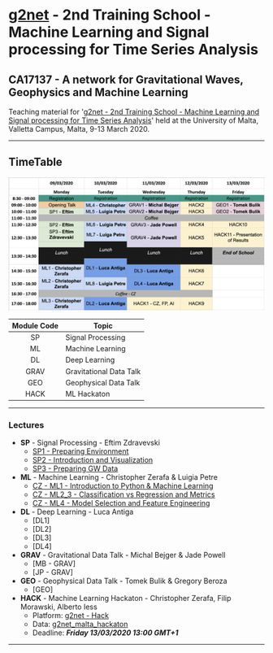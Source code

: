 # [g2net](https://www.g2net.eu/) - 2nd Training School - Machine Learning and Signal processing for Time Series Analysis
## CA17137 - A network for Gravitational Waves, Geophysics and Machine Learning
Teaching material for '[g2net - 2nd Training School - Machine Learning and Signal processing for Time Series Analysis](https://indico.ego-gw.it/event/46/)' held at the University of Malta, Valletta Campus, Malta, 9-13 March 2020.
	
----
## TimeTable 
![timetable](pics/timetable.png)

| **Module Code** | **Topic**                   |
|:-------------:|-------------------------|
| SP          | Signal Processing       |
| ML          | Machine Learning        |
| DL          | Deep Learning           |
| GRAV        | Gravitational Data Talk |
| GEO         | Geophysical Data Talk   |
| HACK        | ML Hackaton             |

----
### Lectures
- **SP** - Signal Processing - Eftim Zdravevski
    - [SP1 - Preparing Environment](Lectures/SP_Signal_Processing_Introduction-Eftim_Zdravevski/signal_processing_0_preparing_environment.ipynb)
    - [SP2 - Introduction and Visualization](Lectures/SP_Signal_Processing_Introduction-Eftim_Zdravevski/signal_processing_1_introduction_and_visualization.ipynb)
    - [SP3 - Preparing GW Data](Lectures/SP_Signal_Processing_Introduction-Eftim_Zdravevski/signal_processing_2_preparing_GW_data.ipynb)
- **ML** - Machine Learning - Christopher Zerafa & Luigia Petre
    - [CZ - ML1 - Introduction to Python & Machine Learning](Lectures/ML_Christopher_Zerafa/ML1_Intro_Python_ML.ipynb)
    - [CZ - ML2_3 - Classification vs Regression and Metrics](Lectures/ML_Christopher_Zerafa/ML2_3_Classification_Regression_Metrics.ipynb)
    - [CZ - ML4 - Model Selection and Feature Engineering](Lectures/ML_Christopher_Zerafa/ML4_Model_Selection.ipynb)
- **DL** - Deep Learning - Luca Antiga
    - [DL1]
    - [DL2]
    - [DL3]
    - [DL4]
- **GRAV**	- Gravitational Data Talk - Michal Bejger & Jade Powell
    - [MB - GRAV]
    - [JP - GRAV]
- **GEO**	- Geophysical Data Talk - Tomek Bulik & Gregory Beroza
    - [GEO]
- **HACK**	- Machine Learning Hackaton - Christopher Zerafa, Filip Morawski, Alberto Iess
    - Platform: [g2net - Hack](http://88.198.90.93/)
    - Data: [g2net_malta_hackaton](https://github.com/zerafachris/g2net_malta_hackaton)
    - Deadline: _**Friday 13/03/2020 13:00 GMT+1**_
---